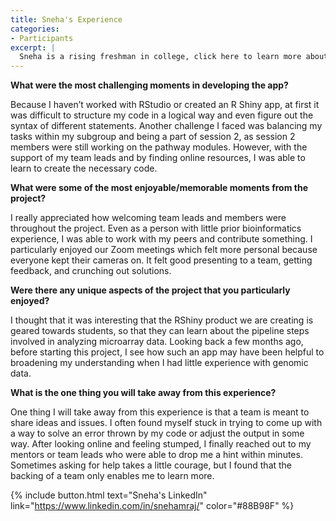 ```yaml
---
title: Sneha's Experience
categories:
- Participants
excerpt: |
  Sneha is a rising freshman in college, click here to learn more about her experience as a participant in this project.|
---
```


**What were the most challenging moments in developing the app?**

Because I haven’t worked with RStudio or created an R Shiny app, at first it was difficult to structure my code in a logical way and even figure out the syntax of different statements. Another challenge I faced was balancing my tasks within my subgroup and being a part of session 2, as session 2 members were still working on the pathway modules. However, with the support of my team leads and by finding online resources, I was able to learn to create the necessary code.

**What were some of the most enjoyable/memorable moments from the project?**

I really appreciated how welcoming team leads and members were throughout the project. Even as a person with little prior bioinformatics experience, I was able to work with my peers and contribute something. I particularly enjoyed our Zoom meetings which felt more personal because everyone kept their cameras on. It felt good presenting to a team, getting feedback, and crunching out solutions.

**Were there any unique aspects of the project that you particularly enjoyed?**

I thought that it was interesting that the RShiny product we are creating is geared towards students, so that they can learn about the pipeline steps involved in analyzing microarray data. Looking back a few months ago, before starting this project, I see how such an app may have been helpful to broadening my understanding when I had little experience with genomic data.

**What is the one thing you will take away from this experience?**

One thing I will take away from this experience is that a team is meant to share ideas and issues. I often found myself stuck in trying to come up with a way to solve an error thrown by my code or adjust the output in some way. After looking online and feeling stumped, I finally reached out to my mentors or team leads who were able to drop me a hint within minutes. Sometimes asking for help takes a little courage, but I found that the backing of a team only enables me to learn more.

{% include button.html text="Sneha's LinkedIn" link="https://www.linkedin.com/in/snehamraj/" color="#88B98F" %}
